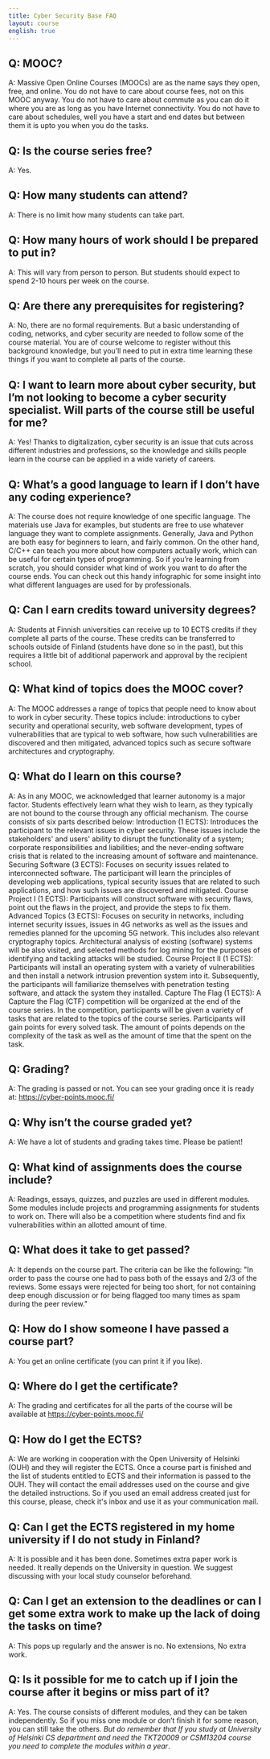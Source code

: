 ```yaml
---
title: Cyber Security Base FAQ
layout: course
english: true
---
```


## Q: MOOC?

A: Massive Open Online Courses (MOOCs) are as the name says they open, free, and online. You do not have to care about course fees, not on this MOOC anyway. You do not have to care about commute as you can do it where you are as long as you have Internet connectivity. You do not have to care about schedules, well you have a start and end dates but between them it is upto you when you do the tasks. 

## Q: Is the course series free?

A: Yes.

## Q: How many students can attend? 

A: There is no limit how many students can take part.

## Q: How many hours of work should I be prepared to put in?

A: This will vary from person to person. But students should expect to spend 2-10 hours per week on the course.

## Q: Are there any prerequisites for registering?

A: No, there are no formal requirements. But a basic understanding of coding, networks, and cyber security are needed to follow some of the course material. You are of course welcome to register without this background knowledge, but you’ll need to put in extra time learning these things if you want to complete all parts of the course.

## Q: I want to learn more about cyber security, but I’m not looking to become a cyber security specialist. Will parts of the course still be useful for me?

A: Yes! Thanks to digitalization, cyber security is an issue that cuts across different industries and professions, so the knowledge and skills people learn in the course can be applied in a wide variety of careers.

## Q: What’s a good language to learn if I don’t have any coding experience?

A: The course does not require knowledge of one specific language. The materials use Java for examples, but students are free to use whatever language they want to complete assignments.
Generally, Java and Python are both easy for beginners to learn, and fairly common. On the other hand, C/C++ can teach you more about how computers actually work, which can be useful for certain types of programming.
So if you’re learning from scratch, you should consider what kind of work you want to do after the course ends. You can check out this handy infographic for some insight into what different languages are used for by professionals.

## Q: Can I earn credits toward university degrees?

A: Students at Finnish universities can receive up to 10 ECTS credits if they complete all parts of the course. These credits can be transferred to schools outside of Finland (students have done so in the past), but this requires a little bit of additional paperwork and approval by the recipient school. 

## Q: What kind of topics does the MOOC cover?

A: The MOOC addresses a range of topics that people need to know about to work in cyber security. These topics include: introductions to cyber security and operational security,  web software development, types of vulnerabilities that are typical to web software, how such vulnerabilities are discovered and then mitigated, advanced topics such as secure software architectures and cryptography.

## Q: What do I learn on this course?

A: As in any MOOC, we acknowledged that learner autonomy is a major factor. Students
effectively learn what they wish to learn, as they typically are not bound to the course
through any official mechanism. The course consists of six parts described below:
Introduction (1 ECTS): Introduces the participant to the relevant issues in cyber security. These issues include the stakeholders' and users' ability to disrupt the functionality of a system; corporate responsibilities and liabilities; and the never-ending software crisis that is related to the increasing amount of software and maintenance.
Securing Software (3 ECTS): Focuses on security issues related to interconnected software. The participant will learn the principles of developing web applications, typical security issues that are related to such applications, and how such issues are discovered and mitigated.
Course Project I (1 ECTS): Participants will construct software with security flaws, point out the flaws in the project, and provide the steps to fix them.
Advanced Topics (3 ECTS): Focuses on security in networks, including internet security issues, issues in 4G networks as well as the issues and remedies planned for the upcoming 5G network. This includes also relevant cryptography topics. Architectural analysis of existing (software) systems will be also visited, and selected methods for log mining for the purposes of identifying and tackling attacks will be studied.
Course Project II (1 ECTS): Participants will install an operating system with a variety of vulnerabilities and then install a network intrusion prevention system into it. Subsequently, the participants will familiarize themselves with penetration testing software, and attack the system they installed.
Capture The Flag (1 ECTS): A Capture the Flag (CTF) competition will be organized at the end of the course series. In the competition, participants will be given a variety of tasks that are related to the topics of the course series. Participants will gain points for every solved task. The amount of points depends on the complexity of the task as well as the amount of time that the spent on the task.

## Q: Grading?

A: The grading is passed or not. You can see your grading once it is ready at: https://cyber-points.mooc.fi/

## Q: Why isn’t the course graded yet?

A: We have a lot of students and grading takes time. Please be patient!

## Q: What kind of assignments does the course include?

A: Readings, essays, quizzes, and puzzles are used in different modules. Some modules include projects and programming assignments for students to work on. There will also be a competition where students find and fix vulnerabilities within an allotted amount of time.

## Q: What does it take to get passed?

A: It depends on the course part.  The criteria can be like the following:  "In order to pass the course one had to pass both of the essays and 2/3 of the reviews. Some essays were rejected for being too short, for not containing deep enough discussion or for being flagged too many times as spam during the peer review."
 
## Q: How do I show someone I have passed a course part?

A: You get an online certificate (you can print it if you like). 

## Q: Where do I get the certificate?

A: The grading and certificates for all the parts of the course will be available at https://cyber-points.mooc.fi/

## Q: How do I get the ECTS?

A: We are working in cooperation with the Open University of Helsinki (OUH) and they will register the ECTS. Once a course part is finished and the list of students entitled to ECTS and their information is passed to the OUH. They will contact the email addresses used on the course and give the detailed instructions. So if you used an email address created just for this course, please, check it's inbox and use it as your communication mail. 

## Q: Can I get the ECTS registered in my home university if I do not study in Finland?

A: It is possible and it has been done. Sometimes extra paper work is needed. It really depends on the University in question. We suggest discussing with your local study counselor beforehand.  

## Q: Can I get an extension to the deadlines or can I get some extra work to make up the lack of doing the tasks on time?

A: This pops up regularly and the answer is no. No extensions, No extra work.  

## Q: Is it possible for me to catch up if I join the course after it begins or miss part of it?

A: Yes. The course consists of different modules, and they can be taken independently. So if you miss one module or don’t finish it for some reason, you can still take the others. _But do remember that If you study at University of Helsinki CS department and need the TKT20009 or CSM13204 course you need to complete the modules within a year_.
